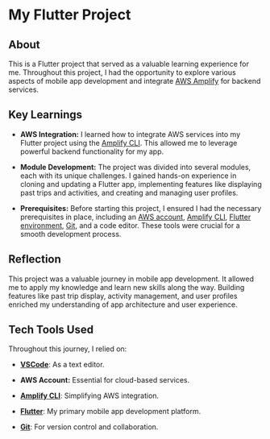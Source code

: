 # My Flutter Project

## About

This is a Flutter project that served as a valuable learning experience for me. Throughout this project, I had the opportunity to explore various aspects of mobile app development and integrate [AWS Amplify](https://aws.amazon.com/amplify/) for backend services.

## Key Learnings

- **AWS Integration:** I learned how to integrate AWS services into my Flutter project using the [Amplify CLI](https://docs.amplify.aws/cli). This allowed me to leverage powerful backend functionality for my app.

- **Module Development:** The project was divided into several modules, each with its unique challenges. I gained hands-on experience in cloning and updating a Flutter app, implementing features like displaying past trips and activities, and creating and managing user profiles.

- **Prerequisites:** Before starting this project, I ensured I had the necessary prerequisites in place, including an [AWS account](https://aws.amazon.com/), [Amplify CLI](https://docs.amplify.aws/cli/start/install), [Flutter environment](https://flutter.dev/docs/get-started/install), [Git](https://git-scm.com/), and a code editor. These tools were crucial for a smooth development process.

## Reflection

This project was a valuable journey in mobile app development. It allowed me to apply my knowledge and learn new skills along the way. Building features like past trip display, activity management, and user profiles enriched my understanding of app architecture and user experience.

## Tech Tools Used

Throughout this journey, I relied on:

- [**VSCode**](https://code.visualstudio.com/): As a text editor.

- **AWS Account:** Essential for cloud-based services.

- [**Amplify CLI**](https://docs.amplify.aws/cli): Simplifying AWS integration.

- [**Flutter**](https://flutter.dev/): My primary mobile app development platform.

- [**Git**](https://git-scm.com/): For version control and collaboration.
